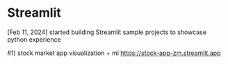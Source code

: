 # Streamlit
[Feb 11, 2024] started building Streamlit sample projects to showcase python experience

#1) stock market app visualization + ml
https://stock-app-zm.streamlit.app
